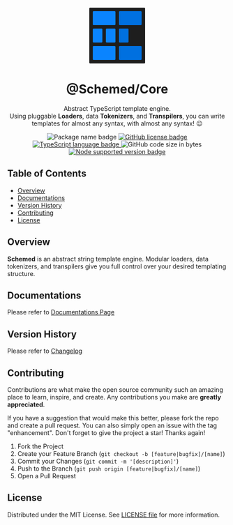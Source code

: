 <div align="center">
  <p>
    <img alt="Schemed Logo" width="128" src="https://raw.githubusercontent.com/schemed-js/brand/master/dark/main-fill.svg">
    <h1>@Schemed/Core</h1>
  </p>
  <p>
    Abstract TypeScript template engine.<br />
    Using pluggable <b>Loaders</b>, data <b>Tokenizers</b>, and <b>Transpilers</b>, you can write templates for almost any syntax, with almost any syntax! 😉
  </p>
  <p>
    <img alt="Package name badge" src="https://img.shields.io/github/package-json/name/schemed-js/core">
    <a href="LICENSE">
      <img alt="GitHub license badge" src="https://img.shields.io/github/license/schemed-js/core">
    </a>
    <a href="https://typescriptlang.org/">
      <img alt="TypeScript language badge" src="https://img.shields.io/badge/language-typescript-blue">
    </a>
    <img alt="GitHub code size in bytes" src="https://img.shields.io/github/languages/code-size/schemed-js/core">
    <a href="https://nodejs.org/">
      <img alt="Node supported version badge" src="https://img.shields.io/node/v/@schemed/core">
    </a>
  </p>
</div>

## Table of Contents

-   [Overview](#overview)
-   [Documentations](#documentations)
-   [Version History](#version-history)
-   [Contributing](#contributing)
-   [License](#license)

## Overview

**Schemed** is an abstract string template engine. Modular loaders, data tokenizers, and transpilers give you full control over your desired templating structure.

## Documentations

Please refer to [Documentations Page](docs/)

## Version History

Please refer to [Changelog](CHANGELOG.md)

## Contributing

Contributions are what make the open source community such an amazing place to learn, inspire, and create. Any contributions you make are **greatly appreciated**.

If you have a suggestion that would make this better, please fork the repo and create a pull request. You can also simply open an issue with the tag "enhancement".
Don't forget to give the project a star! Thanks again!

1. Fork the Project
2. Create your Feature Branch (`git checkout -b [feature|bugfix]/[name]`)
3. Commit your Changes (`git commit -m '[description]'`)
4. Push to the Branch (`git push origin [feature|bugfix]/[name]`)
5. Open a Pull Request

## License

Distributed under the MIT License. See [LICENSE file](LICENSE) for more information.
